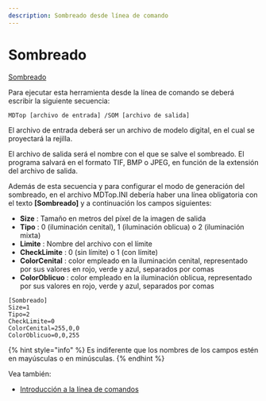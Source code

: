 ```yaml
---
description: Sombreado desde línea de comando
---
```


# Sombreado

[Sombreado](../como.../como-sombreado.md)

Para ejecutar esta herramienta desde la línea de comando se deberá escribir la siguiente secuencia:

```text
MDTop [archivo de entrada] /SOM [archivo de salida]
```

El archivo de entrada deberá ser un archivo de modelo digital, en el cual se proyectará la rejilla.

El archivo de salida será el nombre con el que se salve el sombreado. El programa salvará en el formato TIF, BMP o JPEG, en función de la extensión del archivo de salida.

Además de esta secuencia y para configurar el modo de generación del sombreado, en el archivo MDTop.INI debería haber una línea obligatoria con el texto **\[Sombreado\]** y a continuación los campos siguientes:

* **Size** : Tamaño en metros del píxel de la imagen de salida
* **Tipo** : 0 \(iluminación cenital\), 1 \(iluminación oblicua\) o 2 \(iluminación mixta\)
* **Limite** : Nombre del archivo con el límite
* **CheckLimite** : 0 \(sin límite\) o 1 \(con límite\)
* **ColorCenital** : color empleado en la iluminación cenital, representado por sus valores en rojo, verde y azul, separados por comas
* **ColorOblicuo** : color empleado en la iluminación oblicua, representado por sus valores en rojo, verde y azul, separados por comas

```text
[Sombreado]
Size=1
Tipo=2
CheckLimite=0
ColorCenital=255,0,0
ColorOblicuo=0,0,255
```

{% hint style="info" %}
Es indiferente que los nombres de los campos estén en mayúsculas o en minúsculas.
{% endhint %}

Vea también:

* [Introducción a la línea de comandos](./)

